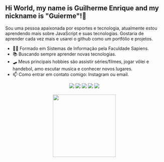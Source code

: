 <div>
  <h2>
  Hi World, my name is Guilherme Enrique and my nickname is "Guierme"!👋
  </h2>
</div>
 
Sou uma pessoa apaixonada por esportes e tecnologia, atualmente estou aprendendo mais sobre JavaScript e suas tecnologias. Gostaria de aprender cada vez mais e usarei o github como um portfólio e projetos. 

- 👨‍💻 Formado em Sistemas de Informação pela Faculdade Sapiens.
- 📚 Buscando sempre aprender novas tecnologias.
- 🛹 Meus principais hobbies são assistir séries/filmes, jogar vôlei e handebol, amo escutar musica e conhecer novos lugares.
- 📫 Como entrar em contato comigo: Instagram ou email.

<div align="center">
<a href="https://instagram.com/guierme16?utm_source=qr&igshid=MzNlNGNkZWQ4Mg==" target="_blank"><img loading="lazy" src="https://img.shields.io/badge/-Instagram-%23E4405F?style=for-the-badge&logo=instagram&logoColor=white" target="_blank"></a>
<a href = "mailto:guilherme.dantas416@gmail.com"><img src="https://img.shields.io/badge/-Gmail-%23333?style=for-the-badge&logo=gmail&logoColor=white" target="_blank"></a>  
<a href="https://www.linkedin.com/in/guilherme-enrique-marques-dantas-2a0902219" target="_blank"><img loading="lazy" src="https://img.shields.io/badge/-LinkedIn-%230077B5?style=for-the-badge&logo=linkedin&logoColor=white" target="_blank"></a> 
<a href="https://open.spotify.com/user/guilherme.dantas416" target="_blank"><img loading="lazy" src="https://img.shields.io/badge/Spotify-1ED760?&style=for-the-badge&logo=spotify&logoColor=white" target="_blank"></a> 
  <a href="https://www.last.fm/pt/user/Guihelm" target="_blank"><img loading="lazy" src="https://img.shields.io/badge/last.fm-D51007?style=for-the-badge&logo=last.fm&logoColor=white" target="_blank"></a> 
</div>
</br>
<div align="center">
<a href="https://github.com/GuilhermeEnrique">
<img loading="lazy" height="200em" src="https://github-readme-stats.vercel.app/api/top-langs/?username=GuilhermeEnrique&layout=compact&langs_count=9&theme=dracula"/>
</div>
